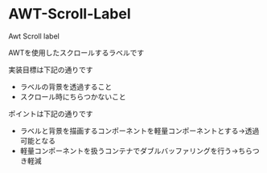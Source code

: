 # AWT-Scroll-Label
Awt Scroll label

AWTを使用したスクロールするラベルです

実装目標は下記の通りです
* ラベルの背景を透過すること
* スクロール時にちらつかないこと


ポイントは下記の通りです
* ラベルと背景を描画するコンポーネントを軽量コンポーネントとする→透過可能となる
* 軽量コンポーネントを扱うコンテナでダブルバッファリングを行う→ちらつき軽減
